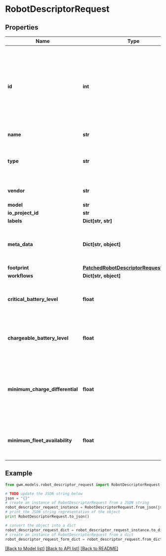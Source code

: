 # RobotDescriptorRequest


## Properties
Name | Type | Description | Notes
------------ | ------------- | ------------- | -------------
**id** | **int** | user defined &#x60;id&#x60; of this object. Must be unique in the site or map (for nodes and edges); Default random 53 bit integer | [optional] 
**name** | **str** | Name of the robot | 
**type** | **str** | Type of robot  * &#x60;AMR&#x60; - Amr * &#x60;FORKLIFT&#x60; - Forklift | [optional] 
**vendor** | **str** | Name of system vendor | 
**model** | **str** |  | 
**io_project_id** | **str** |  | [optional] 
**labels** | **Dict[str, str]** |  | 
**meta_data** | **Dict[str, object]** | optional JSON encoded metadata for this object | [optional] 
**footprint** | [**PatchedRobotDescriptorRequestFootprint**](PatchedRobotDescriptorRequestFootprint.md) |  | [optional] 
**workflows** | **Dict[str, object]** |  | [optional] 
**critical_battery_level** | **float** | Battery level under which a robot have to go to charge in % | [optional] 
**chargeable_battery_level** | **float** | Battery level under which a robot can be sent to charge in % | [optional] 
**minimum_charge_differential** | **float** | Minimum battery amount in % that robot needs to charge before stopping charging | [optional] 
**minimum_fleet_availability** | **float** | Robot fleet part that needs to be available at a given time in % | [optional] 

## Example

```python
from gwm.models.robot_descriptor_request import RobotDescriptorRequest

# TODO update the JSON string below
json = "{}"
# create an instance of RobotDescriptorRequest from a JSON string
robot_descriptor_request_instance = RobotDescriptorRequest.from_json(json)
# print the JSON string representation of the object
print RobotDescriptorRequest.to_json()

# convert the object into a dict
robot_descriptor_request_dict = robot_descriptor_request_instance.to_dict()
# create an instance of RobotDescriptorRequest from a dict
robot_descriptor_request_form_dict = robot_descriptor_request.from_dict(robot_descriptor_request_dict)
```
[[Back to Model list]](../README.md#documentation-for-models) [[Back to API list]](../README.md#documentation-for-api-endpoints) [[Back to README]](../README.md)


